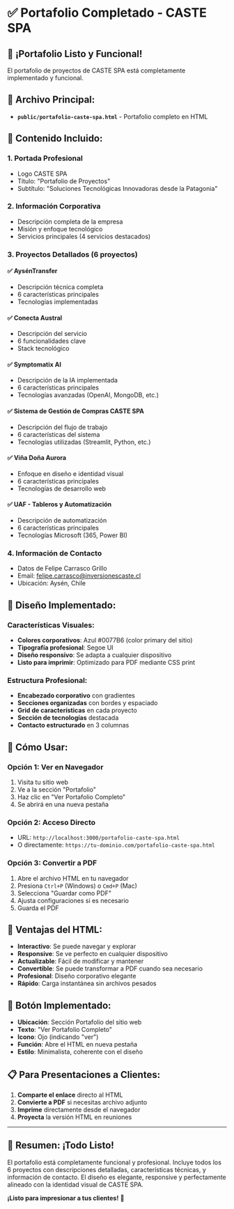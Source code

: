 # ✅ Portafolio Completado - CASTE SPA

## 🎉 **¡Portafolio Listo y Funcional!**

El portafolio de proyectos de CASTE SPA está completamente implementado y funcional.

## 📄 **Archivo Principal:**
- **`public/portafolio-caste-spa.html`** - Portafolio completo en HTML

## 🎯 **Contenido Incluido:**

### **1. Portada Profesional**
- Logo CASTE SPA
- Título: "Portafolio de Proyectos"
- Subtítulo: "Soluciones Tecnológicas Innovadoras desde la Patagonia"

### **2. Información Corporativa**
- Descripción completa de la empresa
- Misión y enfoque tecnológico
- Servicios principales (4 servicios destacados)

### **3. Proyectos Detallados (6 proyectos)**

#### **✅ AysénTransfer**
- Descripción técnica completa
- 6 características principales
- Tecnologías implementadas

#### **✅ Conecta Austral**
- Descripción del servicio
- 6 funcionalidades clave
- Stack tecnológico

#### **✅ Symptomatix AI**
- Descripción de la IA implementada
- 6 características principales
- Tecnologías avanzadas (OpenAI, MongoDB, etc.)

#### **✅ Sistema de Gestión de Compras CASTE SPA**
- Descripción del flujo de trabajo
- 6 características del sistema
- Tecnologías utilizadas (Streamlit, Python, etc.)

#### **✅ Viña Doña Aurora**
- Enfoque en diseño e identidad visual
- 6 características principales
- Tecnologías de desarrollo web

#### **✅ UAF - Tableros y Automatización**
- Descripción de automatización
- 6 características principales
- Tecnologías Microsoft (365, Power BI)

### **4. Información de Contacto**
- Datos de Felipe Carrasco Grillo
- Email: felipe.carrasco@inversionescaste.cl
- Ubicación: Aysén, Chile

## 🎨 **Diseño Implementado:**

### **Características Visuales:**
- **Colores corporativos**: Azul #0077B6 (color primary del sitio)
- **Tipografía profesional**: Segoe UI
- **Diseño responsivo**: Se adapta a cualquier dispositivo
- **Listo para imprimir**: Optimizado para PDF mediante CSS print

### **Estructura Profesional:**
- **Encabezado corporativo** con gradientes
- **Secciones organizadas** con bordes y espaciado
- **Grid de características** en cada proyecto
- **Sección de tecnologías** destacada
- **Contacto estructurado** en 3 columnas

## 🚀 **Cómo Usar:**

### **Opción 1: Ver en Navegador**
1. Visita tu sitio web
2. Ve a la sección "Portafolio"
3. Haz clic en "Ver Portafolio Completo"
4. Se abrirá en una nueva pestaña

### **Opción 2: Acceso Directo**
- URL: `http://localhost:3000/portafolio-caste-spa.html`
- O directamente: `https://tu-dominio.com/portafolio-caste-spa.html`

### **Opción 3: Convertir a PDF**
1. Abre el archivo HTML en tu navegador
2. Presiona `Ctrl+P` (Windows) o `Cmd+P` (Mac)
3. Selecciona "Guardar como PDF"
4. Ajusta configuraciones si es necesario
5. Guarda el PDF

## 📱 **Ventajas del HTML:**

- **Interactivo**: Se puede navegar y explorar
- **Responsive**: Se ve perfecto en cualquier dispositivo
- **Actualizable**: Fácil de modificar y mantener
- **Convertible**: Se puede transformar a PDF cuando sea necesario
- **Profesional**: Diseño corporativo elegante
- **Rápido**: Carga instantánea sin archivos pesados

## 🔧 **Botón Implementado:**

- **Ubicación**: Sección Portafolio del sitio web
- **Texto**: "Ver Portafolio Completo"
- **Icono**: Ojo (indicando "ver")
- **Función**: Abre el HTML en nueva pestaña
- **Estilo**: Minimalista, coherente con el diseño

## 📋 **Para Presentaciones a Clientes:**

1. **Comparte el enlace** directo al HTML
2. **Convierte a PDF** si necesitas archivo adjunto
3. **Imprime** directamente desde el navegador
4. **Proyecta** la versión HTML en reuniones

---

## 🎯 **Resumen: ¡Todo Listo!**

El portafolio está completamente funcional y profesional. Incluye todos los 6 proyectos con descripciones detalladas, características técnicas, y información de contacto. El diseño es elegante, responsive y perfectamente alineado con la identidad visual de CASTE SPA.

**¡Listo para impresionar a tus clientes!** 🚀 